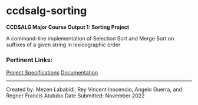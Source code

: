# ccdsalg-sorting
**CCDSALG Major Course Output 1: Sorting Project**

A command-line implementation of Selection Sort and Merge Sort on suffixes of a given string in lexicographic order

### Pertinent Links:
[Project Specifications](https://angeloguerra.notion.site/Sorting-Project-e54a1d274b74472b84e7b0970ad635b0)
[Documentation](https://docs.google.com/document/d/10RqqiuO9BwfS0btpVn3fgFL-GgwlDbFMjWc7NjUBaro/edit?usp=sharing)

---

Created by: Mezen Lababidi, Rey Vincent Inocencio, Angelo Guerra, and Regner Francis Atutubo
Date Submitted: November 2022
